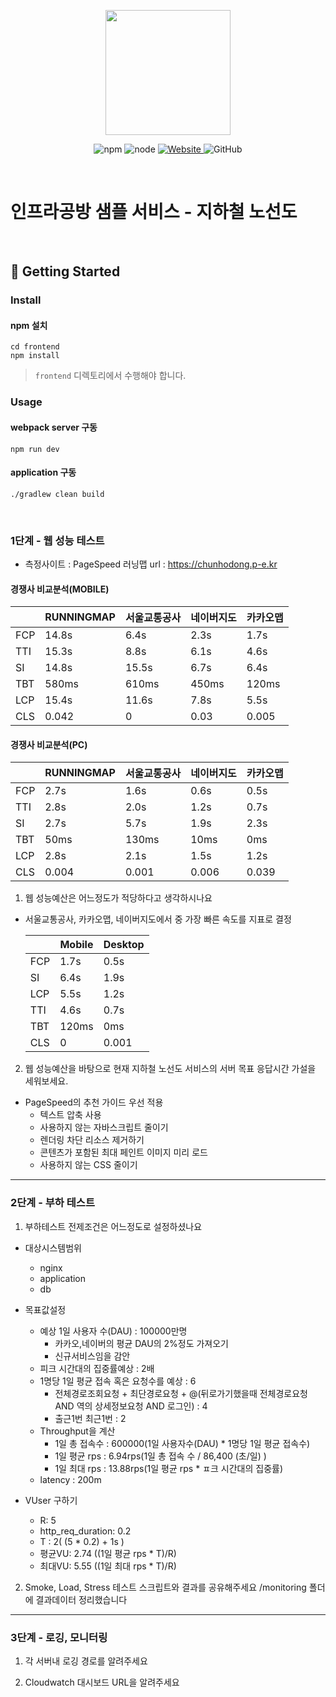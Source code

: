 <p align="center">
    <img width="200px;" src="https://raw.githubusercontent.com/woowacourse/atdd-subway-admin-frontend/master/images/main_logo.png"/>
</p>
<p align="center">
  <img alt="npm" src="https://img.shields.io/badge/npm-%3E%3D%205.5.0-blue">
  <img alt="node" src="https://img.shields.io/badge/node-%3E%3D%209.3.0-blue">
  <a href="https://edu.nextstep.camp/c/R89PYi5H" alt="nextstep atdd">
    <img alt="Website" src="https://img.shields.io/website?url=https%3A%2F%2Fedu.nextstep.camp%2Fc%2FR89PYi5H">
  </a>
  <img alt="GitHub" src="https://img.shields.io/github/license/next-step/atdd-subway-service">
</p>

<br>

# 인프라공방 샘플 서비스 - 지하철 노선도

<br>

## 🚀 Getting Started

### Install
#### npm 설치
```
cd frontend
npm install
```
> `frontend` 디렉토리에서 수행해야 합니다.

### Usage
#### webpack server 구동
```
npm run dev
```
#### application 구동
```
./gradlew clean build
```
<br>


### 1단계 - 웹 성능 테스트

* 측정사이트 : PageSpeed
러닝맵 url : https://chunhodong.p-e.kr
#### 경쟁사 비교분석(MOBILE)

|     | RUNNINGMAP | 서울교통공사  | 네이버지도 | 카카오맵  |
|-----|------------|---------|-------|-------|
| FCP | 14.8s      | 6.4s    | 2.3s  | 1.7s  |
| TTI | 15.3s      | 8.8s    | 6.1s  | 4.6s  |
| SI  | 14.8s      | 15.5s   | 6.7s  | 6.4s  |
| TBT | 580ms      | 610ms   | 450ms | 120ms |
| LCP | 15.4s      | 11.6s   | 7.8s  | 5.5s  |
| CLS | 0.042      | 0       | 0.03  | 0.005 |

#### 경쟁사 비교분석(PC)

|     | RUNNINGMAP | 서울교통공사 | 네이버지도 | 카카오맵  |
|-----|------------|--------|-------|-------|
| FCP | 2.7s       | 1.6s   | 0.6s  | 0.5s  |
| TTI | 2.8s       | 2.0s   | 1.2s  | 0.7s  |
| SI  | 2.7s       | 5.7s   | 1.9s  | 2.3s  |
| TBT | 50ms       | 130ms  | 10ms  | 0ms   |
| LCP | 2.8s       | 2.1s   | 1.5s  | 1.2s  |
| CLS | 0.004      | 0.001  | 0.006 | 0.039 |

1. 웹 성능예산은 어느정도가 적당하다고 생각하시나요
* 서울교통공사, 카카오맵, 네이버지도에서 중 가장 빠른 속도를 지표로 결정

  |         | Mobile | Desktop |
  |---------|--------|---------|
  | FCP     | 1.7s   | 0.5s  |
  | SI      | 6.4s   | 1.9s  |
  | LCP     | 5.5s   | 1.2s  |
  | TTI     | 4.6s   | 0.7s  |
  | TBT     | 120ms  | 0ms   |
  | CLS     | 0      | 0.001 |


2. 웹 성능예산을 바탕으로 현재 지하철 노선도 서비스의 서버 목표 응답시간 가설을 세워보세요.

* PageSpeed의 추천 가이드 우선 적용
  * 텍스트 압축 사용
  * 사용하지 않는 자바스크립트 줄이기
  * 렌더링 차단 리소스 제거하기
  * 콘텐츠가 포함된 최대 페인트 이미지 미리 로드
  * 사용하지 않는 CSS 줄이기 



---

### 2단계 - 부하 테스트 
1. 부하테스트 전제조건은 어느정도로 설정하셨나요
* 대상시스템범위
    * nginx
    * application
    * db

* 목표값설정
    * 예상 1일 사용자 수(DAU) : 100000만명
        * 카카오,네이버의 평균 DAU의 2%정도 가져오기
        * 신규서비스임을 감안
    * 피크 시간대의 집중률예상 : 2배
    * 1명당 1일 평균 접속 혹은 요청수를 예상 : 6
        * 전체경로조회요청 + 최단경로요청 + @(뒤로가기했을때 전체경로요청 AND 역의 상세정보요청 AND 로그인) : 4 
        * 출근1번 최근1번 : 2
    * Throughput을 계산
        * 1일 총 접속수 : 600000(1일 사용자수(DAU) * 1명당 1일 평균 접속수)
        * 1일 평균 rps : 6.94rps(1일 총 접속 수 / 86,400 (초/일) )
        * 1일 최대 rps : 13.88rps(1일 평균 rps * ㅍ크 시간대의 집중률)
    * latency : 200m
    
* VUser 구하기
    * R: 5
    * http_req_duration: 0.2
    * T :  2( (5 * 0.2) + 1s )
    * 평균VU: 2.74 ((1일 평균 rps * T)/R)
    * 최대VU: 5.55 ((1일 최대 rps * T)/R)
   
    
2. Smoke, Load, Stress 테스트 스크립트와 결과를 공유해주세요
/monitoring 폴더에 결과데이터 정리했습니다
---

### 3단계 - 로깅, 모니터링
1. 각 서버내 로깅 경로를 알려주세요

2. Cloudwatch 대시보드 URL을 알려주세요

